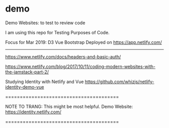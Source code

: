 # demo
Demo Websites: to test to review code

I am using this repo for Testing Purposes of Code.

Focus for Mar 2019:
D3
Vue
Bootstrap
Deployed on https://app.netlify.com/

--------------------------------------
https://www.netlify.com/docs/headers-and-basic-auth/

https://www.netlify.com/blog/2017/10/11/coding-modern-websites-with-the-jamstack-part-2/

Studying Identity with Netlify and Vue
https://github.com/whizjs/netlify-identity-demo-vue

=======================================

NOTE TO TRANG: This might be most helpful.
Demo Website:
https://identity.netlify.com/

=======================================